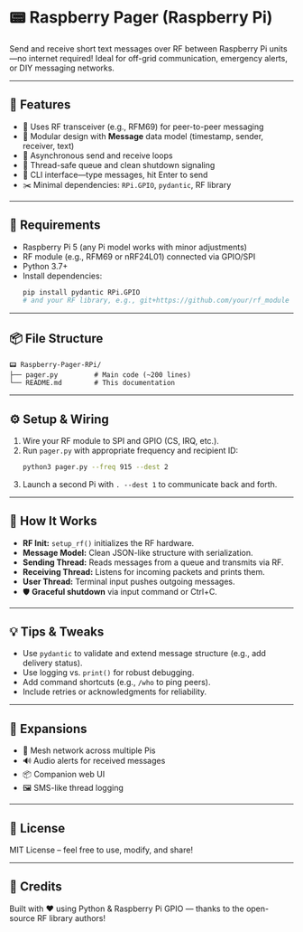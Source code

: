 # 📟 Raspberry Pager (Raspberry Pi)

Send and receive short text messages over RF between Raspberry Pi units—no internet required! Ideal for off-grid communication, emergency alerts, or DIY messaging networks.

---

## 🚀 Features

- 📶 Uses RF transceiver (e.g., RFM69) for peer-to-peer messaging  
- 🧩 Modular design with **Message** data model (timestamp, sender, receiver, text)  
- 🔁 Asynchronous send and receive loops  
- 🧵 Thread-safe queue and clean shutdown signaling  
- 📝 CLI interface—type messages, hit Enter to send  
- ✂️ Minimal dependencies: `RPi.GPIO`, `pydantic`, RF library

---

## 🧰 Requirements

- Raspberry Pi 5 (any Pi model works with minor adjustments)  
- RF module (e.g., RFM69 or nRF24L01) connected via GPIO/SPI  
- Python 3.7+  
- Install dependencies:
  ```bash
  pip install pydantic RPi.GPIO
  # and your RF library, e.g., git+https://github.com/your/rf_module
  ```

---

## 📦 File Structure

```
📟 Raspberry-Pager-RPi/
├── pager.py         # Main code (~200 lines)
└── README.md        # This documentation
```

---

## ⚙️ Setup & Wiring

1. Wire your RF module to SPI and GPIO (CS, IRQ, etc.).  
2. Run `pager.py` with appropriate frequency and recipient ID:
   ```bash
   python3 pager.py --freq 915 --dest 2
   ```
3. Launch a second Pi with `. --dest 1` to communicate back and forth.

---

## 🧠 How It Works

- **RF Init:** `setup_rf()` initializes the RF hardware.  
- **Message Model:** Clean JSON-like structure with serialization.  
- **Sending Thread:** Reads messages from a queue and transmits via RF.  
- **Receiving Thread:** Listens for incoming packets and prints them.  
- **User Thread:** Terminal input pushes outgoing messages.  
- 🛡️ **Graceful shutdown** via input command or Ctrl+C.

---

## 💡 Tips & Tweaks

- Use `pydantic` to validate and extend message structure (e.g., add delivery status).  
- Use logging vs. `print()` for robust debugging.  
- Add command shortcuts (e.g., `/who` to ping peers).  
- Include retries or acknowledgments for reliability.

---

## 📶 Expansions

- 🏡 Mesh network across multiple Pis  
- 🔊 Audio alerts for received messages  
- 📦 Companion web UI  
- 🖼️ SMS-like thread logging

---

## 📜 License

MIT License – feel free to use, modify, and share!

---

## 🙌 Credits

Built with ❤️ using Python & Raspberry Pi GPIO — thanks to the open-source RF library authors!
